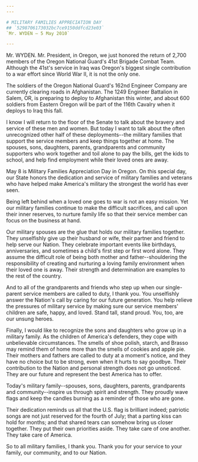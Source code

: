 ```yaml
---
---

# MILITARY FAMILIES APPRECIATION DAY
## `5298706173032bc7ce9150ddfcd23e03`
`Mr. WYDEN — 5 May 2010`

---
```



Mr. WYDEN. Mr. President, in Oregon, we just honored the return of 
2,700 members of the Oregon National Guard's 41st Brigade Combat Team. 
Although the 41st's service in Iraq was Oregon's biggest single 
contribution to a war effort since World War II, it is not the only 
one.

The soldiers of the Oregon National Guard's 162nd Engineer Company 
are currently clearing roads in Afghanistan. The 1249 Engineer 
Battalion in Salem, OR, is preparing to deploy to Afghanistan this 
winter, and about 600 soldiers from Eastern Oregon will be part of the 
116th Cavalry when it deploys to Iraq this fall.

I know I will return to the floor of the Senate to talk about the 
bravery and service of these men and women. But today I want to talk 
about the often unrecognized other half of these deployments--the 
military families that support the service members and keep things 
together at home. The spouses, sons, daughters, parents, grandparents 
and community supporters who work together and toil alone to pay the 
bills, get the kids to school, and help find employment while their 
loved ones are away.

May 8 is Military Families Appreciation Day in Oregon. On this 
special day, our State honors the dedication and service of military 
families and veterans who have helped make America's military the 
strongest the world has ever seen.

Being left behind when a loved one goes to war is not an easy 
mission. Yet our military families continue to make the difficult 
sacrifices, and call upon their inner reserves, to nurture family life 
so that their service member can focus on the business at hand.

Our military spouses are the glue that holds our military families 
together. They unselfishly give up their husband or wife, their partner 
and friend to help serve our Nation. They celebrate important events 
like birthdays, anniversaries, and sometimes a child's first step or 
first word alone. They assume the difficult role of being both mother 
and father--shouldering the responsibility of creating and nurturing a 
loving family environment when their loved one is away. Their strength 
and determination are examples to the rest of the country.

And to all of the grandparents and friends who step up when our 
single-parent service members are called to duty, I thank you. You 
unselfishly answer the Nation's call by caring for our future 
generation. You help relieve the pressures of military service by 
making sure our service members' children are safe, happy, and loved. 
Stand tall, stand proud. You, too, are our unsung heroes.

Finally, I would like to recognize the sons and daughters who grow up 
in a military family. As the children of America's defenders, they cope 
with unbelievable circumstances. The smells of shoe polish, starch, and 
Brasso may remind them of home more than the smells of cookies and 
apple pie. Their mothers and fathers are called to duty at a moment's 
notice, and they have no choice but to be strong, even when it hurts to 
say goodbye. Their contribution to the Nation and personal strength 
does not go unnoticed. They are our future and represent the best 
America has to offer.

Today's military family--spouses, sons, daughters, parents, 
grandparents and community--inspire us through spirit and strength. 
They proudly wave flags and keep the candles burning as a reminder of 
those who are gone.

Their dedication reminds us all that the U.S. flag is brilliant 
indeed; patriotic songs are not just reserved for the fourth of July; 
that a parting kiss can hold for months; and that shared tears can 
somehow bring us closer together. They put their own priorities aside. 
They take care of one another. They take care of America.

So to all military families, I thank you. Thank you for your service 
to your family, our community, and to our Nation.
